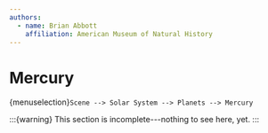 ```yaml
---
authors:
  - name: Brian Abbott
    affiliation: American Museum of Natural History
---
```



# Mercury

{menuselection}`Scene --> Solar System --> Planets --> Mercury`


:::{warning}
This section is incomplete---nothing to see here, yet.
:::





